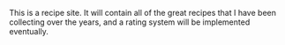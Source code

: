 This is a recipe site. It will contain all of the great recipes that I have been collecting over the years, and a rating system will be implemented eventually.